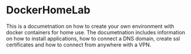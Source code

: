# DockerHomeLab
This is a documetnation on how to create your own environment with docker containers for home use. The documetnation includes information on how to install applications, how to connect a DNS domain, create ssl certificates and how to connect from anywhere with a VPN.
